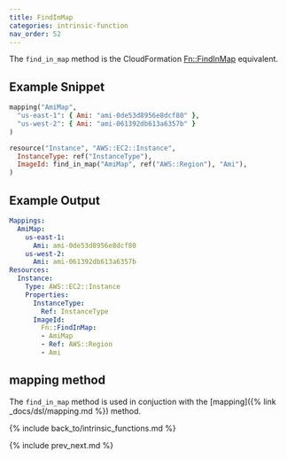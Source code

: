 ```yaml
---
title: FindInMap
categories: intrinsic-function
nav_order: 52
---
```


The `find_in_map` method is the CloudFormation [Fn::FindInMap](https://docs.aws.amazon.com/AWSCloudFormation/latest/UserGuide/intrinsic-function-reference-findinmap.html) equivalent.

## Example Snippet

```ruby
mapping("AmiMap",
  "us-east-1": { Ami: "ami-0de53d8956e8dcf80" },
  "us-west-2": { Ami: "ami-061392db613a6357b" }
)

resource("Instance", "AWS::EC2::Instance",
  InstanceType: ref("InstanceType"),
  ImageId: find_in_map("AmiMap", ref("AWS::Region"), "Ami"),
)
```

## Example Output

```yaml
Mappings:
  AmiMap:
    us-east-1:
      Ami: ami-0de53d8956e8dcf80
    us-west-2:
      Ami: ami-061392db613a6357b
Resources:
  Instance:
    Type: AWS::EC2::Instance
    Properties:
      InstanceType:
        Ref: InstanceType
      ImageId:
        Fn::FindInMap:
        - AmiMap
        - Ref: AWS::Region
        - Ami
```

## mapping method

The `find_in_map` method is used in conjuction with the [mapping]({% link _docs/dsl/mapping.md %}) method.

{% include back_to/intrinsic_functions.md %}

{% include prev_next.md %}
